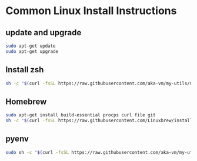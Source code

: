 # Common Linux Install Instructions

## update and upgrade

```sh
sudo apt-get update
sudo apt-get upgrade
```

## Install zsh

```sh
sh -c "$(curl -fsSL https://raw.githubusercontent.com/aka-vm/my-utils/master/installs/linux/zsh_init.sh)"
```
## Homebrew

```sh
sudo apt-get install build-essential procps curl file git
sh -c "$(curl -fsSL https://raw.githubusercontent.com/Linuxbrew/install/master/install.sh)"
```

## pyenv
```sh
sudo sh -c "$(curl -fsSL https://raw.githubusercontent.com/aka-vm/my-utils/master/installs/rpi/pyenv.sh)"
```